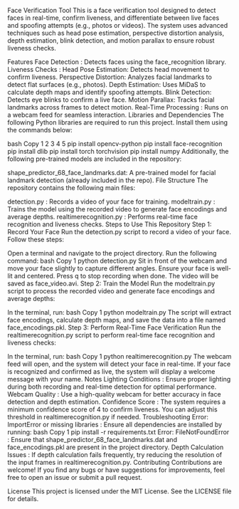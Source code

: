 Face Verification Tool
This is a face verification tool designed to detect faces in real-time, confirm liveness, and differentiate between live faces and spoofing attempts (e.g., photos or videos). The system uses advanced techniques such as head pose estimation, perspective distortion analysis, depth estimation, blink detection, and motion parallax to ensure robust liveness checks.

Features
Face Detection : Detects faces using the face_recognition library.
Liveness Checks :
Head Pose Estimation: Detects head movement to confirm liveness.
Perspective Distortion: Analyzes facial landmarks to detect flat surfaces (e.g., photos).
Depth Estimation: Uses MiDaS to calculate depth maps and identify spoofing attempts.
Blink Detection: Detects eye blinks to confirm a live face.
Motion Parallax: Tracks facial landmarks across frames to detect motion.
Real-Time Processing : Runs on a webcam feed for seamless interaction.
Libraries and Dependencies
The following Python libraries are required to run this project. Install them using the commands below:

bash
Copy
1
2
3
4
5
pip install opencv-python
pip install face-recognition
pip install dlib
pip install torch torchvision
pip install numpy
Additionally, the following pre-trained models are included in the repository:

shape_predictor_68_face_landmarks.dat: A pre-trained model for facial landmark detection (already included in the repo).
File Structure
The repository contains the following main files:

detection.py : Records a video of your face for training.
modeltrain.py : Trains the model using the recorded video to generate face encodings and average depths.
realtimerecognition.py : Performs real-time face recognition and liveness checks.
Steps to Use This Repository
Step 1: Record Your Face
Run the detection.py script to record a video of your face. Follow these steps:

Open a terminal and navigate to the project directory.
Run the following command:
bash
Copy
1
python detection.py
Sit in front of the webcam and move your face slightly to capture different angles. Ensure your face is well-lit and centered.
Press q to stop recording when done. The video will be saved as face_video.avi.
Step 2: Train the Model
Run the modeltrain.py script to process the recorded video and generate face encodings and average depths:

In the terminal, run:
bash
Copy
1
python modeltrain.py
The script will extract face encodings, calculate depth maps, and save the data into a file named face_encodings.pkl.
Step 3: Perform Real-Time Face Verification
Run the realtimerecognition.py script to perform real-time face recognition and liveness checks:

In the terminal, run:
bash
Copy
1
python realtimerecognition.py
The webcam feed will open, and the system will detect your face in real-time.
If your face is recognized and confirmed as live, the system will display a welcome message with your name.
Notes
Lighting Conditions : Ensure proper lighting during both recording and real-time detection for optimal performance.
Webcam Quality : Use a high-quality webcam for better accuracy in face detection and depth estimation.
Confidence Score : The system requires a minimum confidence score of 4 to confirm liveness. You can adjust this threshold in realtimerecognition.py if needed.
Troubleshooting
Error: ImportError or missing libraries :
Ensure all dependencies are installed by running:
bash
Copy
1
pip install -r requirements.txt
Error: FileNotFoundError :
Ensure that shape_predictor_68_face_landmarks.dat and face_encodings.pkl are present in the project directory.
Depth Calculation Issues :
If depth calculation fails frequently, try reducing the resolution of the input frames in realtimerecognition.py.
Contributing
Contributions are welcome! If you find any bugs or have suggestions for improvements, feel free to open an issue or submit a pull request.

License
This project is licensed under the MIT License. See the LICENSE file for details.

